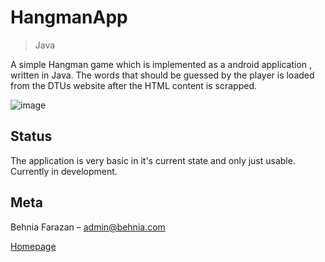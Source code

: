 # HangmanApp
> Java 

A simple Hangman game which is implemented as a android application , written in Java. The words that should be guessed by the player is loaded from the DTUs website after the HTML content is scrapped.

![image](https://user-images.githubusercontent.com/22538033/51207629-a7ad5500-190b-11e9-9051-ec40867c6870.png)



## Status
The application is very basic in it's current state and only just usable.
Currently in development.

## Meta

Behnia Farazan –  admin@behnia.com

[Homepage](https://behnia.me)

